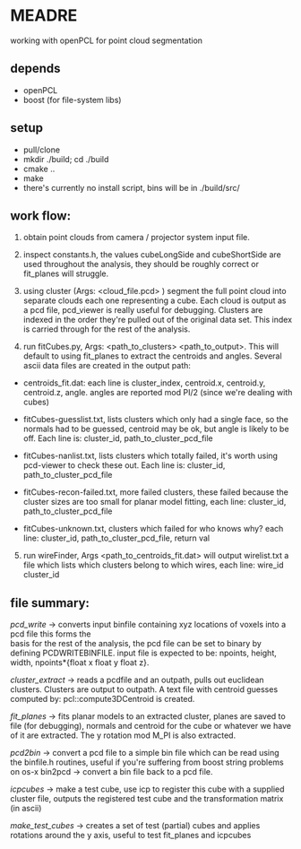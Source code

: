 MEADRE
=======

working with openPCL for point cloud segmentation

depends
-------
* openPCL
* boost (for file-system libs)

setup
-------
* pull/clone
* mkdir ./build; cd ./build
* cmake ..
* make
* there's currently no install script, bins will be in ./build/src/


work flow:
------

1) obtain point clouds from camera / projector system input file. 

2) inspect constants.h, the values cubeLongSide and cubeShortSide are used throughout the analysis, they should be roughly correct or fit_planes will struggle. 
	 
3) using cluster (Args: <cloud_file.pcd> <outpath>) segment the full point cloud into separate clouds each one representing
	 a cube. Each cloud is output as a pcd file, pcd_viewer is really useful for debugging. Clusters are indexed in the order they're pulled out of the original data set. This index is carried through for the rest of the analysis.

4) run fitCubes.py, Args: <path_to_clusters> <path_to_output>. This will default to using fit_planes to extract the centroids and angles. Several ascii data files are created in the output path: 

* centroids_fit.dat: each line is cluster_index, centroid.x, centroid.y, centroid.z, angle.
	angles are reported mod PI/2 (since we're dealing with cubes)

* fitCubes-guesslist.txt, lists clusters which only had a single face, so the normals had to be guessed, centroid may be ok, but angle is likely to be off. Each line is: cluster_id, path_to_cluster_pcd_file

* fitCubes-nanlist.txt, lists clusters which totally failed, it's worth using pcd-viewer to check these out. Each line is: cluster_id, path_to_cluster_pcd_file

* fitCubes-recon-failed.txt, more failed clusters, these failed because the cluster sizes are too small for planar model fitting, each line: cluster_id, path_to_cluster_pcd_file

* fitCubes-unknown.txt, clusters which failed for who knows why? each line: cluster_id, path_to_cluster_pcd_file, return val

5) run wireFinder, Args <path_to_centroids_fit.dat> <outpath> will output wirelist.txt a file which lists which clusters belong to which wires, each line: wire_id cluster_id

file summary:
------

*pcd_write* -> converts input binfile containing xyz locations of voxels into a pcd file this forms the		
basis for the rest of the analysis, the pcd file can be set to binary by defining PCDWRITEBINFILE.
input file is expected to be: <int> npoints, <int> height, <int> width, npoints*{float x float y float z}.
							
*cluster_extract* -> reads a pcdfile and an outpath, pulls out euclidean clusters. Clusters are output to outpath. A text file with centroid guesses computed by: pcl::compute3DCentroid is created.
				
*fit_planes* -> fits planar models to an extracted cluster, planes are saved to file (for debugging), normals and centroid for the cube or whatever we have of it are extracted. The y rotation mod M_PI is also extracted.
				
*pcd2bin* -> convert a pcd file to a simple bin file which can be read using the binfile.h routines, useful if you're suffering from boost string problems on os-x 
bin2pcd -> convert a bin file back to a pcd file.

*icpcubes* -> make a test cube, use icp to register this cube with a supplied cluster file, outputs the 
registered test cube and the transformation matrix (in ascii)
				
*make_test_cubes* -> creates a set of test (partial) cubes and applies rotations around the y axis, 
useful to test fit_planes and icpcubes
